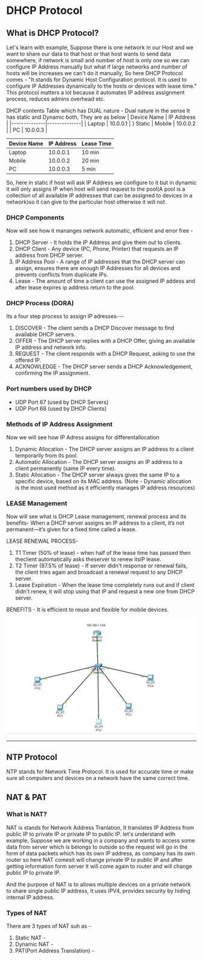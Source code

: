 # DHCP Protocol 

## What is DHCP Protocol?
Let's learn with example, Suppose there is one network in our Host and we want to share our data to that host or that host wants to send data somewhere, if network is small and number of host is only one so we can configure IP Address manually but what if large networks and number of hosts will be increases we can't do it manually, So here DHCP Protocol comes -
           "It stands for Dynamic Host Configuration protocol. It is used to configure IP Addresses dynamically to the hosts or devices with lease time."
This protocol matters a lot because it automates IP address assignment process, reduces admins overhead etc.

DHCP contents Table which has DUAL nature -
Dual nature in the sense It has static and Dynamic both, They are as below 
| Device Name | IP Address   |
|--------------|--------------|
| Laptop     | 10.0.0.1  |      } Static 
| Mobile    | 10.0.0.2  | 
| PC    | 10.0.0.3 | 

| Device Name | IP Address   | Lease Time   |
|--------------|--------------|-------------|
| Laptop     | 10.0.0.1  | 10 min     |      } Dynamic 
| Mobile    | 10.0.0.2  | 20 min |
| PC         | 10.0.0.3 | 5 min    |

So, here in static if host will ask IP Address we configure to it but in dynamic it will only assigns IP when host will send request to the pool(A pool is a collection of all available IP addresses that can be assigned to devices in a network)so it can give to the particular host otherwise it will not. 

### DHCP Components
Now will see how it mananges network automatic, efficient and error free -
1. DHCP Server - It holds the IP Address and give them out to clients.
2. DHCP Client - Any device (PC, Phone, Printer) that requests an IP address from DHCP server.
3. IP Address Pool - A range of IP addresses that the DHCP server can assign, ensures there are enough IP Addresses for all devices and prevents conflicts from duplicate IPs.
4. Lease - The amount of time a client can use the assigned IP addess and after lease expires ip address return to the pool.

### DHCP Process (DORA) 
Its a four step process to assign IP adresses---
1. DISCOVER - The client sends a DHCP Discover message to find available DHCP servers.
2. OFFER - The DHCP server replies with a DHCP Offer, giving an available IP address and network info.
3. REQUEST - The client responds with a DHCP Request, asking to use the offered IP.
4. ACKNOWLEDGE - The DHCP server sends a DHCP Acknowledgement, confirming the IP assignment.

### Port numbers used by DHCP
- UDP Port 67 (used by DHCP Servers)
- UDP Port 68 (used by DHCP Clients)

### Methods of IP Address Assignment
Now we will see how IP Adress assigns for differentallocation
1. Dynamic Allocation - The DHCP server assigns an IP address to a client temporarily from its pool.
2. Automatic Allocation - The DHCP server assigns an IP address to a client permanently (same IP every time).
3. Static Allocation - The DHCP server always gives the same IP to a specific device, based on its MAC address.
   (Note - Dynamic allocation is the most used method as it efficiently manages IP address resources)

### LEASE Management 
Now will see what is DHCP Lease management, renewal process and its benefits-
When a DHCP server assigns an IP address to a client, it’s not permanent—it’s given for a fixed time called a lease.

LEASE RENEWAL PROCESS-
1. T1 Timer (50% of lease) - when half of the lease time has passed then theclient automatically asks theserver to renew itsIP lease.
2. T2 Timer (87.5% of lease) - If server didn't response or renewal fails, the client tries again and broadcast a renewal request to any DHCP server.
3. Lease Expiration - When the lease time completely runs out and if client didn't renew, it will stop using that IP and request a new one from DHCP server.

BENEFITS - It is efficient to reuse and flexible for mobile devices.

![image alt](https://github.com/pratikshavanjare/Networking-1/blob/e821357ac79eb612a96d09e526e8a329e98601eb/Media/DHCP%20Image.png)

-----------

## NTP Protocol
NTP stands for Network Time Protocol. It is used for accurate time or make sure all computers and devices on a network have the same correct time.


## NAT & PAT

### What is NAT?
NAT is stands for Network Address Tranlation, It translates IP Address from public IP to private IP or private IP to public IP.
let's understand with example, Suppose we are working in a company and wants to access some data from server which is belongs to outside so the request will go in the form of data packets which has its own IP address, as company has its own router so here NAT comesit will change private IP to public IP and after getting information form server it will come again to router and will change public IP to private IP.

And the purpose of NAT is to allows multiple devices on a private network to share single public IP address, it uses IPV4, provides security by hiding internal IP address.

### Types of NAT
There are 3 types of NAT suh as -
1. Static NAT - 
2. Dynamic NAT - 
3. PAT(Port Address Translation) - 

